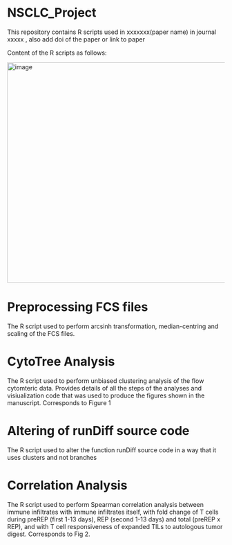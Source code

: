 # NSCLC_Project
This repository contains R scripts used in xxxxxxx(paper name) in journal xxxxx , also add doi of the paper or link to paper

Content of the R scripts as follows: 


<img width="509" alt="image" src="https://github.com/NandhiniKanagasabesan/NSCLC_Project/assets/91875569/fc6b5136-42c4-4a9b-b8d4-eccb7b4bc08a">

# Preprocessing FCS files
The R script used to perform arcsinh transformation, median-centring and scaling of the FCS files. 

# CytoTree Analysis
The R script used to perform unbiased clustering analysis of the flow cytomteric data. Provides details of all the steps of the analyses and visiualization code that was used to produce the figures shown in the manuscript. Corresponds to Figure 1 

# Altering of runDiff source code 
The R script used to alter the function runDiff source code in a way that it uses clusters and not branches 

# Correlation Analysis 
The R script used to perform Spearman correlation analysis between immune infiltrates with immune infiltrates itself, with fold change of T cells during preREP (first 1-13 days), REP (second 1-13 days) and total (preREP x REP), and with T cell responsiveness of expanded TILs to autologous tumor digest. Corresponds to Fig 2. 
